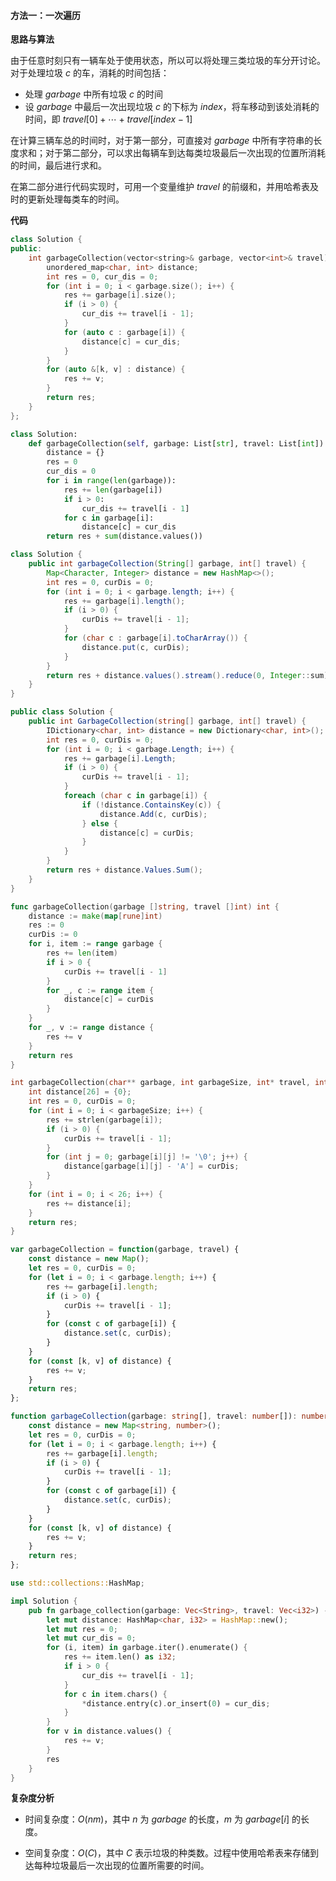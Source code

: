 #### 方法一：一次遍历

**思路与算法**

由于任意时刻只有一辆车处于使用状态，所以可以将处理三类垃圾的车分开讨论。对于处理垃圾 $c$ 的车，消耗的时间包括：

- 处理 $\textit{garbage}$ 中所有垃圾 $c$ 的时间
- 设 $\textit{garbage}$ 中最后一次出现垃圾 $c$ 的下标为 $\textit{index}$，将车移动到该处消耗的时间，即 $\textit{travel}[0] + \cdots + \textit{travel}[index-1]$

在计算三辆车总的时间时，对于第一部分，可直接对 $\textit{garbage}$ 中所有字符串的长度求和；对于第二部分，可以求出每辆车到达每类垃圾最后一次出现的位置所消耗的时间，最后进行求和。

在第二部分进行代码实现时，可用一个变量维护 $\textit{travel}$ 的前缀和，并用哈希表及时的更新处理每类车的时间。

**代码**

```C++ [sol1-C++]
class Solution {
public:
    int garbageCollection(vector<string>& garbage, vector<int>& travel) {
        unordered_map<char, int> distance;
        int res = 0, cur_dis = 0;
        for (int i = 0; i < garbage.size(); i++) {
            res += garbage[i].size();
            if (i > 0) {
                cur_dis += travel[i - 1];
            }
            for (auto c : garbage[i]) {
                distance[c] = cur_dis;
            }
        }
        for (auto &[k, v] : distance) {
            res += v;
        }
        return res;
    }
};
```

```python [sol1-Python3]
class Solution:
    def garbageCollection(self, garbage: List[str], travel: List[int]) -> int:
        distance = {}
        res = 0
        cur_dis = 0
        for i in range(len(garbage)):
            res += len(garbage[i])
            if i > 0:
                cur_dis += travel[i - 1]
            for c in garbage[i]:
                distance[c] = cur_dis
        return res + sum(distance.values())
```

```Java [sol1-Java]
class Solution {
    public int garbageCollection(String[] garbage, int[] travel) {
        Map<Character, Integer> distance = new HashMap<>();
        int res = 0, curDis = 0;
        for (int i = 0; i < garbage.length; i++) {
            res += garbage[i].length();
            if (i > 0) {
                curDis += travel[i - 1];
            }
            for (char c : garbage[i].toCharArray()) {
                distance.put(c, curDis);
            }
        }
        return res + distance.values().stream().reduce(0, Integer::sum);
    }
}
```

```C# [sol1-C#]
public class Solution {
    public int GarbageCollection(string[] garbage, int[] travel) {
        IDictionary<char, int> distance = new Dictionary<char, int>();
        int res = 0, curDis = 0;
        for (int i = 0; i < garbage.Length; i++) {
            res += garbage[i].Length;
            if (i > 0) {
                curDis += travel[i - 1];
            }
            foreach (char c in garbage[i]) {
                if (!distance.ContainsKey(c)) {
                    distance.Add(c, curDis);
                } else {
                    distance[c] = curDis;
                }
            }
        }
        return res + distance.Values.Sum();
    }
}
```

```Go [sol1-Go]
func garbageCollection(garbage []string, travel []int) int {
    distance := make(map[rune]int)
    res := 0
    curDis := 0
    for i, item := range garbage {
        res += len(item)
        if i > 0 {
            curDis += travel[i - 1]
        }
        for _, c := range item {
            distance[c] = curDis
        }
    }
    for _, v := range distance {
        res += v
    }
    return res
}
```

```C [sol1-C]
int garbageCollection(char** garbage, int garbageSize, int* travel, int travelSize) {
    int distance[26] = {0}; 
    int res = 0, curDis = 0;
    for (int i = 0; i < garbageSize; i++) {
        res += strlen(garbage[i]);
        if (i > 0) {
            curDis += travel[i - 1];
        }
        for (int j = 0; garbage[i][j] != '\0'; j++) {
            distance[garbage[i][j] - 'A'] = curDis;
        }
    }
    for (int i = 0; i < 26; i++) {
        res += distance[i];
    }
    return res;
}
```

```JavaScript [sol1-JavaScript]
var garbageCollection = function(garbage, travel) {
    const distance = new Map();
    let res = 0, curDis = 0;
    for (let i = 0; i < garbage.length; i++) {
        res += garbage[i].length;
        if (i > 0) {
            curDis += travel[i - 1];
        }
        for (const c of garbage[i]) {
            distance.set(c, curDis);
        }
    }
    for (const [k, v] of distance) {
        res += v;
    }
    return res;
};
```

```TypeScript [sol1-TypeScript]
function garbageCollection(garbage: string[], travel: number[]): number {
    const distance = new Map<string, number>();
    let res = 0, curDis = 0;
    for (let i = 0; i < garbage.length; i++) {
        res += garbage[i].length;
        if (i > 0) {
            curDis += travel[i - 1];
        }
        for (const c of garbage[i]) {
            distance.set(c, curDis);
        }
    }
    for (const [k, v] of distance) {
        res += v;
    }
    return res;
};
```

```Rust [sol1-Rust]
use std::collections::HashMap;

impl Solution {
    pub fn garbage_collection(garbage: Vec<String>, travel: Vec<i32>) -> i32 {
        let mut distance: HashMap<char, i32> = HashMap::new();
        let mut res = 0;
        let mut cur_dis = 0;
        for (i, item) in garbage.iter().enumerate() {
            res += item.len() as i32;
            if i > 0 {
                cur_dis += travel[i - 1];
            }
            for c in item.chars() {
                *distance.entry(c).or_insert(0) = cur_dis;
            }
        }
        for v in distance.values() {
            res += v;
        }
        res
    }
}
```

**复杂度分析**

- 时间复杂度：$O(nm)$，其中 $n$ 为 $\textit{garbage}$ 的长度，$m$ 为 $\textit{garbage}[i]$ 的长度。

- 空间复杂度：$O(C)$，其中 $C$ 表示垃圾的种类数。过程中使用哈希表来存储到达每种垃圾最后一次出现的位置所需要的时间。